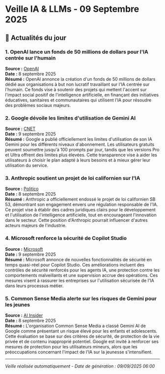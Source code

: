 # Veille IA & LLMs - 09 Septembre 2025

## 📰 Actualités du jour

### 1. OpenAI lance un fonds de 50 millions de dollars pour l'IA centrée sur l'humain
**Source :** [OpenAI](https://openai.com/index/people-first-ai-fund/)  
**Date :** 8 septembre 2025  
**Résumé :** OpenAI annonce la création d'un fonds de 50 millions de dollars dédié aux organisations à but non lucratif travaillant sur l'IA centrée sur l'humain. Ce fonds vise à soutenir des projets qui mettent l'accent sur l'impact social positif de l'intelligence artificielle, en finançant des initiatives éducatives, sanitaires et communautaires qui utilisent l'IA pour résoudre des problèmes sociaux majeurs.

### 2. Google dévoile les limites d'utilisation de Gemini AI
**Source :** [CNET](https://www.cnet.com/tech/services-and-software/google-details-exactly-how-many-prompts-you-can-use-with-gemini-free/)  
**Date :** 9 septembre 2025  
**Résumé :** Google a publié officiellement les limites d'utilisation de son IA Gemini pour les différents niveaux d'abonnement. Les utilisateurs gratuits peuvent soumettre jusqu'à 100 prompts par jour, tandis que les versions Pro et Ultra offrent des limites plus élevées. Cette transparence vise à aider les utilisateurs à choisir le plan adapté à leurs besoins et à mieux gérer leur utilisation du service.

### 3. Anthropic soutient un projet de loi californien sur l'IA
**Source :** [Politico](https://www.politico.com/news/2025/09/08/anthropic-bill-gavin-newsom-scott-wiener-00550029)  
**Date :** 8 septembre 2025  
**Résumé :** Anthropic a officiellement endossé le projet de loi californien SB 53, démontrant son engagement envers une régulation responsable de l'IA. Ce projet vise à établir des cadres juridiques clairs pour le développement et l'utilisation de l'intelligence artificielle, tout en encourageant l'innovation dans le secteur. Cette position d'Anthropic pourrait influencer d'autres acteurs majeurs de l'industrie.

### 4. Microsoft renforce la sécurité de Copilot Studio
**Source :** [Microsoft](https://www.microsoft.com/en-us/microsoft-copilot/blog/copilot-studio/strengthen-agent-security-with-near-real-time-protection-in-microsoft-copilot-studio/)  
**Date :** 9 septembre 2025  
**Résumé :** Microsoft annonce de nouvelles fonctionnalités de sécurité en temps quasi-réel pour Copilot Studio. Ces améliorations incluent des contrôles de sécurité renforcés pour les agents IA, une protection contre les comportements malveillants et une supervision accrue des opérations. Ces mesures visent à rassurer les entreprises sur l'utilisation sécurisée de l'IA dans leurs processus métier.

### 5. Common Sense Media alerte sur les risques de Gemini pour les jeunes
**Source :** [AI Insider](https://theaiinsider.tech/2025/09/08/common-sense-media-flags-googles-gemini-ai-as-high-risk-for-children-and-teens/)  
**Date :** 8 septembre 2025  
**Résumé :** L'organisation Common Sense Media a classé Gemini AI de Google comme présentant un risque élevé pour les enfants et adolescents. Cette évaluation se base sur des critères de sécurité, de protection de la vie privée et de contenu inapproprié potentiel. Google est invité à renforcer ses mesures de protection pour les utilisateurs mineurs, alors que les préoccupations concernant l'impact de l'IA sur la jeunesse s'intensifient.

---
*Veille réalisée automatiquement - Date de génération : 09/09/2025 06:00*